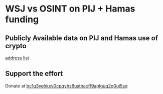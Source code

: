 # WSJ vs OSINT on PIJ + Hamas funding

## Publicly Available data on PIJ and Hamas use of crypto

[address list](https://github.com/abhiShandy/wsj-vs-osint/blob/main/address-list.md)

## Support the effort

Donate at [bc1q3vehkxv0cpqyhs6usthacff9aplguq2q0uj5sq](https://mempool.space/address/bc1q3vehkxv0cpqyhs6usthacff9aplguq2q0uj5sq)
